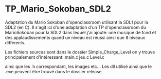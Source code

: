 # TP_Mario_Sokoban_SDL2
Adaptation du Mario Sokoban d'openclassroom utilisant la SDL1 pour la SDL2 (en C).
Il s'agit ici d'une adaptation d'un TP d'openclassroom du MarioSokoban pour la SDL2 dans lequel j'ai ajouté:
une musique de fond et des applaudissements quand un niveau est réussi ainsi que 8 niveaux différents.

Les fichiers sources sont dans le dossier Simple_Charge_Level
on y trouve principalement d'intéressant:
main.c
jeu.c
Level.c

ainsi que les .h correspondant, les images etc...
Les dll utilisé ainsi que le .exe peuvent être trouvé dans le dossier release.
